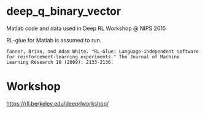 # deep_q_binary_vector
Matlab code and data used in Deep RL Workshop @ NIPS 2015

RL-glue for Matlab is assumed to run.
```
Tanner, Brian, and Adam White. "RL-Glue: Language-independent software for reinforcement-learning experiments." The Journal of Machine Learning Research 10 (2009): 2133-2136.
```

# Workshop
https://rll.berkeley.edu/deeprlworkshop/
